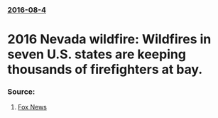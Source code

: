 ### [2016-08-4](/news/2016/08/4/index.md)

# 2016 Nevada wildfire: Wildfires in seven U.S. states are keeping thousands of firefighters at bay. 




### Source:

1. [Fox News](http://www.foxnews.com/us/2016/08/02/wildfires-burn-in-7-western-states-prompt-evacuations0.html)
